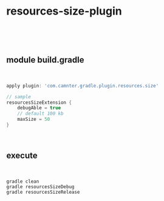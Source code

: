 # resources-size-plugin

<br>
<br>


<br>

## module build.gradle
 
<br>
    
```gradle
apply plugin: 'com.camnter.gradle.plugin.resources.size'

// sample
resourcesSizeExtension {
    debugAble = true
    // default 100 kb
    maxSize = 50
}
```

<br>

## execute

<br>
    
```shell
gradle clean
gradle resourcesSizeDebug
gradle resourcesSizeRelease
```

<br>
